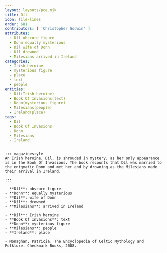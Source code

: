 ```yaml
---
layout: layouts/pce.njk
title: Díl
icon: file-lines
order: 681
contributors: [ 'Christopher Godwin' ]
attributes:
  - Díl obscure figure
  - Donn equally mysterious
  - Díl wife of Donn
  - Díl drowned
  - Milesians arrived in Ireland
categories:
  - Irish heroine
  - mysterious figure
  - place
  - text
  - people
entities:
  - Díl(Irish heroine)
  - Book Of Invasions(text)
  - Donn(mysterious figure)
  - Milesians(people)
  - Ireland(place)
tags:
  - Díl
  - Book Of Invasions
  - Donn
  - Milesians
  - Ireland
---
```

``` tab [group1:Info]
::: magazinestyle
An Irish heroine, Díl, is shrouded in mystery, as her only appearance is in the Book Of Invasions. The book recounts that Díl was married to the enigmatic Donn and met her end by drowning as the Milesians made their arrival in Ireland.

:::
```
``` tab [group1:Attributes]
- **Díl**: obscure figure
- **Donn**: equally mysterious
- **Díl**: wife of Donn
- **Díl**: drowned
- **Milesians**: arrived in Ireland
```
``` tab [group1:Entities]
- **Díl**: Irish heroine
- **Book Of Invasions**: text
- **Donn**: mysterious figure
- **Milesians**: people
- **Ireland**: place
```
``` tab [group1:Sources]
- Monaghan, Patricia. The Encyclopedia of Celtic Mythology and Folklore. Checkmark Books, 2008.
```
